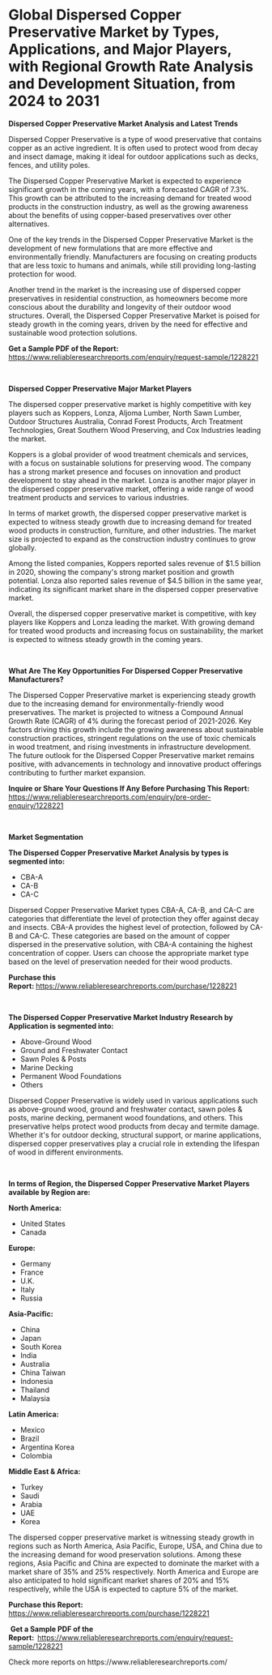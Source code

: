 <p><h1>Global Dispersed Copper Preservative Market by Types, Applications, and Major Players, with Regional Growth Rate Analysis and Development Situation, from 2024 to 2031</h1></p><p><strong>Dispersed Copper Preservative Market Analysis and Latest Trends</strong></p>
<p><p>Dispersed Copper Preservative is a type of wood preservative that contains copper as an active ingredient. It is often used to protect wood from decay and insect damage, making it ideal for outdoor applications such as decks, fences, and utility poles.</p><p>The Dispersed Copper Preservative Market is expected to experience significant growth in the coming years, with a forecasted CAGR of 7.3%. This growth can be attributed to the increasing demand for treated wood products in the construction industry, as well as the growing awareness about the benefits of using copper-based preservatives over other alternatives.</p><p>One of the key trends in the Dispersed Copper Preservative Market is the development of new formulations that are more effective and environmentally friendly. Manufacturers are focusing on creating products that are less toxic to humans and animals, while still providing long-lasting protection for wood.</p><p>Another trend in the market is the increasing use of dispersed copper preservatives in residential construction, as homeowners become more conscious about the durability and longevity of their outdoor wood structures. Overall, the Dispersed Copper Preservative Market is poised for steady growth in the coming years, driven by the need for effective and sustainable wood protection solutions.</p></p>
<p><strong>Get a Sample PDF of the Report:&nbsp;</strong> <a href="https://www.reliableresearchreports.com/enquiry/request-sample/1228221">https://www.reliableresearchreports.com/enquiry/request-sample/1228221</a></p>
<p>&nbsp;</p>
<p><strong>Dispersed Copper Preservative Major Market Players</strong></p>
<p><p>The dispersed copper preservative market is highly competitive with key players such as Koppers, Lonza, Aljoma Lumber, North Sawn Lumber, Outdoor Structures Australia, Conrad Forest Products, Arch Treatment Technologies, Great Southern Wood Preserving, and Cox Industries leading the market. </p><p>Koppers is a global provider of wood treatment chemicals and services, with a focus on sustainable solutions for preserving wood. The company has a strong market presence and focuses on innovation and product development to stay ahead in the market. Lonza is another major player in the dispersed copper preservative market, offering a wide range of wood treatment products and services to various industries.</p><p>In terms of market growth, the dispersed copper preservative market is expected to witness steady growth due to increasing demand for treated wood products in construction, furniture, and other industries. The market size is projected to expand as the construction industry continues to grow globally.</p><p>Among the listed companies, Koppers reported sales revenue of $1.5 billion in 2020, showing the company's strong market position and growth potential. Lonza also reported sales revenue of $4.5 billion in the same year, indicating its significant market share in the dispersed copper preservative market.</p><p>Overall, the dispersed copper preservative market is competitive, with key players like Koppers and Lonza leading the market. With growing demand for treated wood products and increasing focus on sustainability, the market is expected to witness steady growth in the coming years.</p></p>
<p>&nbsp;</p>
<p><strong>What Are The Key Opportunities For Dispersed Copper Preservative Manufacturers?</strong></p>
<p><p>The Dispersed Copper Preservative market is experiencing steady growth due to the increasing demand for environmentally-friendly wood preservatives. The market is projected to witness a Compound Annual Growth Rate (CAGR) of 4% during the forecast period of 2021-2026. Key factors driving this growth include the growing awareness about sustainable construction practices, stringent regulations on the use of toxic chemicals in wood treatment, and rising investments in infrastructure development. The future outlook for the Dispersed Copper Preservative market remains positive, with advancements in technology and innovative product offerings contributing to further market expansion.</p></p>
<p><strong>Inquire or Share Your Questions If Any Before Purchasing This Report:</strong> <a href="https://www.reliableresearchreports.com/enquiry/pre-order-enquiry/1228221">https://www.reliableresearchreports.com/enquiry/pre-order-enquiry/1228221</a></p>
<p>&nbsp;</p>
<p><strong>Market Segmentation</strong></p>
<p><strong>The Dispersed Copper Preservative Market Analysis by types is segmented into:</strong></p>
<p><ul><li>CBA-A</li><li>CA-B</li><li>CA-C</li></ul></p>
<p><p>Dispersed Copper Preservative Market types CBA-A, CA-B, and CA-C are categories that differentiate the level of protection they offer against decay and insects. CBA-A provides the highest level of protection, followed by CA-B and CA-C. These categories are based on the amount of copper dispersed in the preservative solution, with CBA-A containing the highest concentration of copper. Users can choose the appropriate market type based on the level of preservation needed for their wood products.</p></p>
<p><strong>Purchase this Report:&nbsp;</strong><a href="https://www.reliableresearchreports.com/purchase/1228221">https://www.reliableresearchreports.com/purchase/1228221</a></p>
<p>&nbsp;</p>
<p><strong>The Dispersed Copper Preservative Market Industry Research by Application is segmented into:</strong></p>
<p><ul><li>Above-Ground Wood</li><li>Ground and Freshwater Contact</li><li>Sawn Poles & Posts</li><li>Marine Decking</li><li>Permanent Wood Foundations</li><li>Others</li></ul></p>
<p><p>Dispersed Copper Preservative is widely used in various applications such as above-ground wood, ground and freshwater contact, sawn poles & posts, marine decking, permanent wood foundations, and others. This preservative helps protect wood products from decay and termite damage. Whether it's for outdoor decking, structural support, or marine applications, dispersed copper preservatives play a crucial role in extending the lifespan of wood in different environments.</p></p>
<p>&nbsp;</p>
<p><strong>In terms of Region, the Dispersed Copper Preservative Market Players available by Region are:</strong></p>
<p>
    <p> <strong> North America: </strong>
        <ul>
            <li>United States</li>
            <li>Canada</li>
        </ul>
        </p> 
    <p> <strong> Europe: </strong>
        <ul>
            <li>Germany</li>
            <li>France</li>
            <li>U.K.</li>
            <li>Italy</li>
            <li>Russia</li>
        </ul>
        </p> 
    <p> <strong> Asia-Pacific: </strong>
        <ul>
            <li>China</li>
            <li>Japan</li>
            <li>South Korea</li>
            <li>India</li>
            <li>Australia</li>
            <li>China Taiwan</li>
            <li>Indonesia</li>
            <li>Thailand</li>
            <li>Malaysia</li>
        </ul>
        </p> 
    <p> <strong> Latin America: </strong>
        <ul>
            <li>Mexico</li>
            <li>Brazil</li>
            <li>Argentina Korea</li>
            <li>Colombia</li>
        </ul>
        </p> 
    <p> <strong> Middle East & Africa: </strong>
        <ul>
            <li>Turkey</li>
            <li>Saudi</li>
            <li>Arabia</li>
            <li>UAE</li>
            <li>Korea</li>
        </ul>
    </p>
    </p>
<p><p>The dispersed copper preservative market is witnessing steady growth in regions such as North America, Asia Pacific, Europe, USA, and China due to the increasing demand for wood preservation solutions. Among these regions, Asia Pacific and China are expected to dominate the market with a market share of 35% and 25% respectively. North America and Europe are also anticipated to hold significant market shares of 20% and 15% respectively, while the USA is expected to capture 5% of the market.</p></p>
<p><strong>Purchase this Report: </strong><a href="https://www.reliableresearchreports.com/purchase/1228221">https://www.reliableresearchreports.com/purchase/1228221</a></p>
<p>&nbsp;<strong>Get a Sample PDF of the Report:&nbsp;&nbsp;</strong><a href="https://www.reliableresearchreports.com/enquiry/request-sample/1228221">https://www.reliableresearchreports.com/enquiry/request-sample/1228221</a></p>
<p><strong></strong></p>
<p>Check more reports on https://www.reliableresearchreports.com/</p>